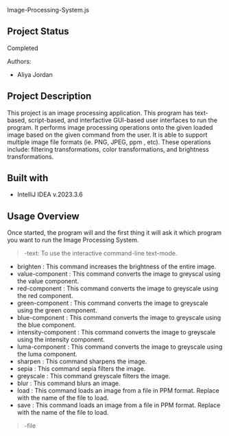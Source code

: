 Image-Processing-System.js

## Project Status ##
Completed

Authors: 
  - Aliya Jordan

## Project Description ##
This project is an image processing application. This program has text-based, script-based, 
and interfactive GUI-based user interfaces to run the program. It performs image processing operations onto the given loaded image based on the given command from the user. It is able to support
multiple image file formats (ie. PNG, JPEG, ppm , etc). These operations include: filtering transformations, 
color transformations, and brightness transformations.

## Built with ##
- IntelliJ IDEA v.2023.3.6

## Usage Overview ##
Once started, the program will and the first thing it will ask it which program you want to
run the Image Processing System.
> -text: To use the interactive command-line text-mode.
  - brighten <increment> <filename> : This command increases the brightness of the entire image.
  - value-component <fileName> <newImageName>: This command converts the image to greyscal using the value component.
  - red-component<fileName> <newImageName>: This command converts the image to greyscale using the red component.
  - green-component<fileName> <newImageName>: This command converts the image to greyscale using the green component.
  - blue-component<fileName> <newImageName>: This command converts the image to greyscale using the blue component.
  - intensity-component<fileName> <newImageName>: This command converts the image to greyscale using the intensity component.
  - luma-component<fileName> <newImageName>: This command converts the image to greyscale using the luma component.
  - sharpen <fileName> <newImageName>: This command sharpens the image.
  - sepia <fileName> <newImageName>: This command sepia filters the image.
  - greyscale <fileName> <newImageName>: This command greyscale filters the image.
  - blur <fileName> <newImageName>: This command blurs an image.
  - load <filePath > <filename>: This command loads an image from a file in PPM format. Replace <filename> with the name of the file to load.
  - save <destinationPath> <filename>: This command loads an image from a file in PPM format. Replace <filename> with the name of the file to load.

> -file <script filePath> : To run a script text file

  This allows you to load up a text file that has commands line-by-line. It will
  execute the commands and exit the program. To make sure it worked, look
  at where you wanted the altered image to be saved at.

> space/pressing enter without input: To use GUI mode

  Refer to the USEME file that goes through how to use this mode
  USEME : USEME.pdf 

## Design ##
This project has a MVC design pattern.
Because of this, this was how the project was broken down to ensure the program ran the efficiently. 
- Implementing the model
   This establishes the image database. This serves as the cache of the images being altered, saved, and loaded.
   Establishes a pixel database. This serves as the database where the pixel data for the image is being stored.
  
- Implementing the view
  This establishes what the user is seeing.
  Here it is able to show the user two different forms: text and gui based
  It efficiently communicates the commands given to it to the controller for processing.
  
- Implementing the controller
  This ensures that the commands for altering an image is established.

  Able to interpret commands from both a gui and text based input.

When it came to implementing the different forms of interacting with this (text, file, or gui based), it involved coding for these seperately. Because of this, the project was broke down as such when it came to addressing the different formats of running the program.
 - Implementing command-line input
    - Establishing a view for the text-based commands.
    - Establishing a controller for the text-based commands.

 - Implementing file-based input
    - Ensuring that the file given is read from the main function, and then calls the text-based interpretation of the commands in the file

  - Implementing gui-based input
     - Ensuring a view for the gui-based commands.
     - Ensuring a controller for the text-based commands
   

## Citations ##
The image used in the USEME, included in the res folder for testing (Godzilla.jpg)
https://www.peakpx.com/en/hd-wallpaper-desktop-aktix 

  

